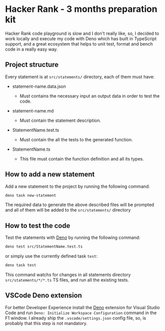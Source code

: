 # Hacker Rank - 3 months preparation kit

Hacker Rank code playground is slow and I don't really like, so, I decided to
work locally and execute my code with Deno which has built in TypeScript
support, and a great ecosystem that helps to unit test, format and bench code in
a really easy way.

## Project structure

Every statement is at `src/statements/` directory, each of them must have:

- statement-name.data.json
  - Must contains the necessary input an output data in order to test the code.

- statement-name.md
  - Must contain the statement description.

- StatementName.test.ts
  - Must contain the all the tests to the generated function.

- StatementName.ts
  - This file must contain the function definition and all its types.

## How to add a new statement

Add a new statement to the project by running the following command:

```bash
deno task new-statement
```

The required data to generate the above described files will be prompted and all
of them will be added to the `src/statements/` directory

## How to test the code

Test the statements with
[Deno](https://docs.deno.com/runtime/manual/getting_started/installation) by
running the following command:

```bash
deno test src/StatementName.test.ts
```

or simply use the currently defined task `test`:

```bash
deno task test
```

This command watchs for changes in all statements directory
`src/statements/*/*.ts` TS files, and run all the existing tests.

## VSCode Deno extension

For better Developer Experience install the
[Deno](https://docs.deno.com/runtime/manual/getting_started/setup_your_environment#visual-studio-code)
extension for Visual Studio Code and run
`Deno: Initialize Workspace Configuration` command in the F1 window. I already
ship the `.vscode/settings.json` config file, so, is probably that this step is
not mandatory.
